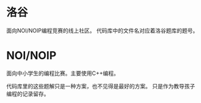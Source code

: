 # 洛谷
面向NOI/NOIP编程竞赛的线上社区。
代码库中的文件名对应着洛谷题库的题号。

# NOI/NOIP
面向中小学生的编程比赛。主要使用C++编程。


代码库里的这些题解只是一种方案，也不见得是最好的方案。
只是作为教导孩子编程的记录留存。
